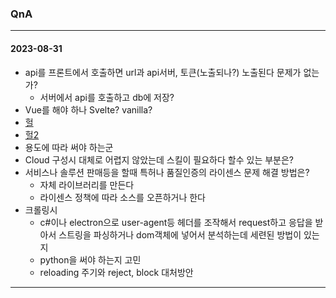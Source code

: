 ### QnA
---
#### 2023-08-31
- api를 프론트에서 호출하면 url과 api서버, 토큰(노출되나?) 노출된다 문제가 없는가?
  - 서버에서 api를 호출하고 db에 저장?
- Vue를 해야 하나 Svelte? vanilla?
- [헐](https://seokjun.kim/time-to-stop-react/)
- [헐2](https://www.youtube.com/watch?v=RtvSgptpfnY)
- 용도에 따라 써야 하는군
- Cloud 구성시 대체로 어렵지 않았는데 스킬이 필요하다 할수 있는 부분은?
- 서비스나 솔루션 판매등을 할때 특허나 품질인증의 라이센스 문제 해결 방법은?  
  - 자체 라이브러리를 만든다
  - 라이센스 정책에 따라 소스를 오픈하거나 한다
- 크롤링시   
  - c#이나 electron으로 user-agent등 헤더를 조작해서 request하고 응답을 받아서 스트링을 파싱하거나 dom객체에 넣어서 분석하는데 세련된 방법이 있는지
  - python을 써야 하는지 고민
  - reloading 주기와 reject, block 대처방안  
---
